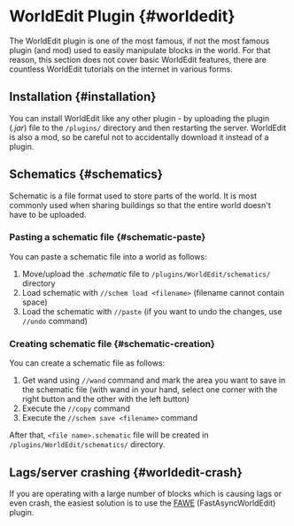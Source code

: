 # WorldEdit Plugin {#worldedit}
The WorldEdit plugin is one of the most famous, if not the most famous plugin (and mod) used to easily manipulate blocks in the world. For that reason, this section does not cover basic WorldEdit features, there are countless WorldEdit tutorials on the internet in various forms.

## Installation {#installation}
You can install WorldEdit like any other plugin - by uploading the plugin (_.jar_) file to the `/plugins/` directory and then restarting the server. WorldEdit is also a mod, so be careful not to accidentally download it instead of a plugin.

## Schematics {#schematics}
Schematic is a file format used to store parts of the world. It is most commonly used when sharing buildings so that the entire world doesn't have to be uploaded.

### Pasting a schematic file {#schematic-paste}
You can paste a schematic file into a world as follows:

1. Move/upload the *.schematic* file to `/plugins/WorldEdit/schematics/` directory
2. Load schematic with `//schem load <filename>` (filename cannot contain space)
3. Load the schematic with `//paste` (if you want to undo the changes, use `//undo` command)

### Creating schematic file {#schematic-creation}
You can create a schematic file as follows:

1. Get wand using `//wand` command and mark the area you want to save in the schematic file (with wand in your hand, select one corner with the right button and the other with the left button)
2. Execute the `//copy` command
3. Execute the `//schem save <filename>` command

After that, `<file name>.schematic` file will be created in `/plugins/WorldEdit/schematics/` directory.

## Lags/server crashing {#worldedit-crash}
If you are operating with a large number of blocks which is causing lags or even crash, the easiest solution is to use the [FAWE](https://www.spigotmc.org/resources/fastasyncworldedit.13932/) (FastAsyncWorldEdit) plugin.